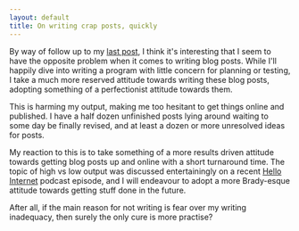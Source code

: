 ```yaml
---
layout: default
title: On writing crap posts, quickly
---
```


By way of follow up to my [last post](/posts/crap-code-quickly), I
think it's interesting that I seem to have the opposite problem when
it comes to writing blog posts. While I'll happily dive into writing a
program with little concern for planning or testing, I take a much
more reserved attitude towards writing these blog posts, adopting
something of a perfectionist attitude towards them.

This is harming my output, making me too hesitant to get things online
and published. I have a half dozen unfinished posts lying around
waiting to some day be finally revised, and at least a dozen or more
unresolved ideas for posts.

My reaction to this is to take something of a more results driven
attitude towards getting blog posts up and online with a short
turnaround time. The topic of high vs low output was discussed
entertainingly on a recent
[Hello Internet](http://www.hellointernet.fm/podcast/8) podcast
episode, and I will endeavour to adopt a more Brady-esque attitude
towards getting stuff done in the future.

After all, if the main reason for not writing is fear over my writing
inadequacy, then surely the only cure is more practise?
